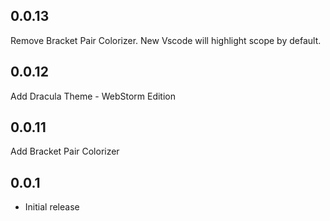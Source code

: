 ## 0.0.13

Remove Bracket Pair Colorizer. New Vscode will highlight scope by default.

## 0.0.12

Add Dracula Theme - WebStorm Edition

## 0.0.11

Add Bracket Pair Colorizer

## 0.0.1

* Initial release
